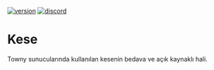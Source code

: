 [![version](https://img.shields.io/badge/Release-1.5.1-green.svg)](https://github.com/lyneez/Kese/releases/latest)
[![discord](https://img.shields.io/badge/Discord-WWQnEYtBNM-8080c0)](https://discord.gg/WWQnEYtBNM)

# Kese
Towny sunucularında kullanılan kesenin bedava ve açık kaynaklı hali.

